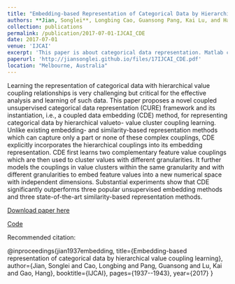 ```yaml
---
title: "Embedding-based Representation of Categorical Data by Hierarchical Value Coupling Learning"
authors: **Jian, Songlei**, Longbing Cao, Guansong Pang, Kai Lu, and Hang Gao
collection: publications
permalink: /publication/2017-07-01-IJCAI_CDE
date: 2017-07-01
venue: 'IJCAI'
excerpt: 'This paper is about categorical data representation. Matlab code is available.'
paperurl: 'http://jiansonglei.github.io/files/17IJCAI_CDE.pdf'
location: "Melbourne, Australia"
---
```


Learning the representation of categorical data with
hierarchical value coupling relationships is very
challenging but critical for the effective analysis
and learning of such data. This paper proposes a
novel coupled unsupervised categorical data representation
(CURE) framework and its instantiation,
i.e., a coupled data embedding (CDE) method, for
representing categorical data by hierarchical valueto-
value cluster coupling learning. Unlike existing
embedding- and similarity-based representation
methods which can capture only a part or none of
these complex couplings, CDE explicitly incorporates
the hierarchical couplings into its embedding
representation. CDE first learns two complementary
feature value couplings which are then used to
cluster values with different granularities. It further
models the couplings in value clusters within
the same granularity and with different granularities
to embed feature values into a new numerical
space with independent dimensions. Substantial
experiments show that CDE significantly outperforms
three popular unsupervised embedding methods
and three state-of-the-art similarity-based representation
methods.

[Download paper here](http://jiansonglei.github.io/files/17IJCAI_CDE.pdf)

[Code](https://github.com/jiansonglei/CDE)

Recommended citation: 

@inproceedings{jian1937embedding,
  title={Embedding-based representation of categorical data by hierarchical value coupling learning},
  author={Jian, Songlei and Cao, Longbing and Pang, Guansong and Lu, Kai and Gao, Hang},
  booktitle={IJCAI},
  pages={1937--1943},
  year={2017}
}

